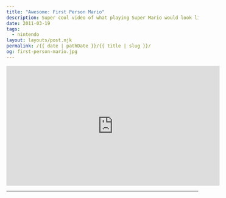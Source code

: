 ```yaml
---
title: "Awesome: First Person Mario"
description: Super cool video of what playing Super Mario would look like if you were Mario.
date: 2011-03-19
tags: 
  - nintendo
layout: layouts/post.njk
permalink: /{{ date | pathDate }}/{{ title | slug }}/
og: first-person-mario.jpg
---
```


<iframe class="youtube-video" width="560" height="315" src="https://www.youtube.com/embed/KBb9wFP7uZM" title="YouTube video player" frameborder="0" allow="accelerometer; autoplay; clipboard-write; encrypted-media; gyroscope; picture-in-picture; web-share" allowfullscreen></iframe>

---
